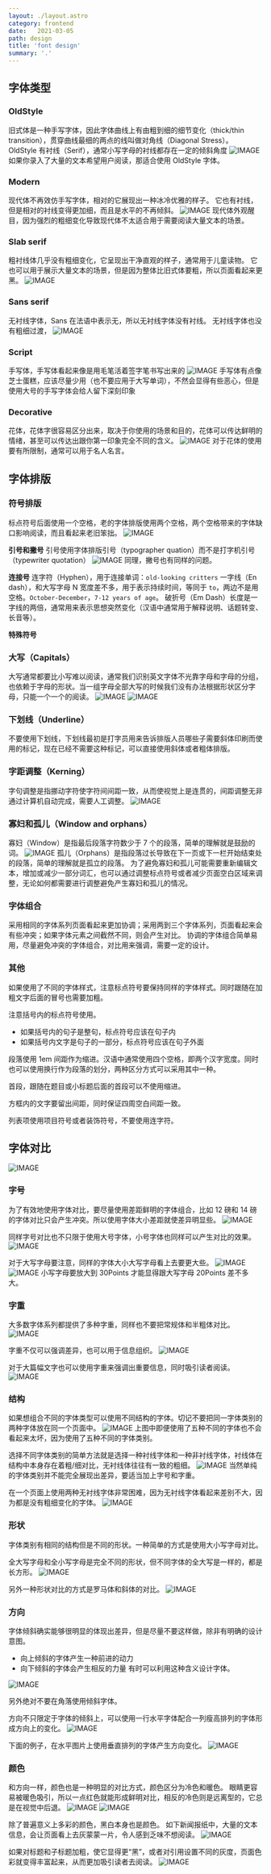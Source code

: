 ```yaml
---
layout: ./layout.astro
category: frontend
date:   2021-03-05
path: design 
title: 'font design'
summary: '.'
---
```

## 字体类型
### OldStyle
旧式体是一种手写字体，因此字体曲线上有由粗到细的细节变化（thick/thin transition），贯穿曲线最细的两点的线叫做对角线（Diagonal Stress）。
OldStyle 有衬线（Serif），通常小写字母的衬线都存在一定的倾斜角度
![IMAGE](https://eten-wang.oss-cn-beijing.aliyuncs.com/blogs/2021-03-08/AFDC266FA1B2A8BE9A9C3AFFDF79C0FD.jpg)
如果你录入了大量的文本希望用户阅读，那适合使用 OldStyle 字体。

### Modern
现代体不再效仿手写字体，相对的它展现出一种冰冷优雅的样子。
它也有衬线，但是相对的衬线变得更加细，而且是水平的不再倾斜。
![IMAGE](https://eten-wang.oss-cn-beijing.aliyuncs.com/blogs/2021-03-08/E6A03FB9844AFD185D0A76727E384134.jpg)
现代体外观醒目，因为强烈的粗细变化导致现代体不太适合用于需要阅读大量文本的场景。

### Slab serif
粗衬线体几乎没有粗细变化，它呈现出干净直观的样子，通常用于儿童读物。
它也可以用于展示大量文本的场景，但是因为整体比旧式体要粗，所以页面看起来更黑。
![IMAGE](https://eten-wang.oss-cn-beijing.aliyuncs.com/blogs/2021-03-08/B52F44C8AE18E31BF037398AE0AA661F.jpg)

### Sans serif
无衬线字体，Sans 在法语中表示无，所以无衬线字体没有衬线。
无衬线字体也没有粗细过渡，
![IMAGE](https://eten-wang.oss-cn-beijing.aliyuncs.com/blogs/2021-03-08/DFD576EDDA76777D701EEA4A82B636D1.jpg)

### Script
手写体，手写体看起来像是用毛笔活着签字笔书写出来的
![IMAGE](https://eten-wang.oss-cn-beijing.aliyuncs.com/blogs/2021-03-08/7C6E43457010CE76ED8B219D95736FEB.jpg)
手写体有点像芝士蛋糕，应该尽量少用（也不要应用于大写单词），不然会显得有些恶心，但是使用大号的手写字体会给人留下深刻印象

### Decorative
花体，花体字很容易区分出来，取决于你使用的场景和目的，花体可以传达鲜明的情绪，甚至可以传达出跟你第一印象完全不同的含义。
![IMAGE](https://eten-wang.oss-cn-beijing.aliyuncs.com/blogs/2021-03-08/85B2DCC316F0D0CCC29638F1016FFCB5.jpg)
对于花体的使用要有所限制，通常可以用于名人名言。

## 字体排版
### 符号排版

标点符号后面使用一个空格，老的字体排版使用两个空格，两个空格带来的字体缺口影响阅读，而且看起来老旧笨拙。
![IMAGE](https://eten-wang.oss-cn-beijing.aliyuncs.com/blogs/2021-03-08/45CBF5651251C42374BEE81F29FAAFD9.jpg)

**引号和撇号**
引号使用字体排版引号（typographer quation）而不是打字机引号（typewriter quotation）
![IMAGE](https://eten-wang.oss-cn-beijing.aliyuncs.com/blogs/2021-03-08/D531A1B5BFE81F914C9D9683BC9DE338.jpg)
同理，撇号也有同样的问题。

**连接号**
连字符（Hyphen），用于连接单词：`old-looking critters` 
一字线（En dash），和大写字母 N 宽度差不多，用于表示持续时间，等同于 `to`，两边不是用空格。`October-December`，`7-12 years of age`。
破折号（Em Dash）长度是一字线的两倍，通常用来表示思想突然变化（汉语中通常用于解释说明、话题转变、长音等）。

**特殊符号**

### 大写（Capitals）
大写通常都要比小写难以阅读，通常我们识别英文字体不光靠字母和字母的分组，也依赖于字母的形状。当一组字母全部大写的时候我们没有办法根据形状区分字母，只能一个一个的阅读。
![IMAGE](https://eten-wang.oss-cn-beijing.aliyuncs.com/blogs/2021-03-08/46C0F7CAE24795FE3006C1BC8ACB11F7.jpg)
![IMAGE](https://eten-wang.oss-cn-beijing.aliyuncs.com/blogs/2021-03-08/3A450031D16D89E9DA38E8C1C4AA4CD6.jpg)

### 下划线（Underline）
不要使用下划线，下划线最初是打字员用来告诉排版人员哪些子需要斜体印刷而使用的标记，现在已经不需要这种标记，可以直接使用斜体或者粗体排版。

### 字距调整（Kerning）
字句调整是指挪动字符使字符间间距一致，从而使视觉上是连贯的，间距调整无非通过计算机自动完成，需要人工调整。
![IMAGE](https://eten-wang.oss-cn-beijing.aliyuncs.com/blogs/2021-03-08/30C075284DA2C8D107F43EA15116C54D.jpg)

### 寡妇和孤儿（Window and orphans）
寡妇（Window）是指最后段落字符数少于 7 个的段落，简单的理解就是鼓励的词。
![IMAGE](https://eten-wang.oss-cn-beijing.aliyuncs.com/blogs/2021-03-08/4EC78373FD6595FF00C17D6923C604ED.jpg)
孤儿（Orphans）是指段落过长导致在下一页或下一栏开始结束处的段落，简单的理解就是孤立的段落。
为了避免寡妇和孤儿可能需要重新编辑文本，增加或减少一部分词汇，也可以通过调整标点符号或者减少页面空白区域来调整，无论如何都需要进行调整避免产生寡妇和孤儿的情况。

### 字体组合
采用相同的字体系列页面看起来更加协调；采用两到三个字体系列，页面看起来会有些冲突；如果字体元素之间截然不同，则会产生对比。
协调的字体组合简单易用，尽量避免冲突的字体组合，对比用来强调，需要一定的设计。

### 其他
如果使用了不同的字体样式，注意标点符号要保持同样的字体样式。同时跟随在加粗文字后面的冒号也需要加粗。

注意括号内的标点符号使用。
- 如果括号内的句子是整句，标点符号应该在句子内
- 如果括号内文字是句子的一部分，标点符号应该在句子外面

段落使用 1em 间距作为缩进。汉语中通常使用四个空格，即两个汉字宽度。同时也可以使用换行作为段落的划分，两种区分方式可以采用其中一种。

首段，跟随在题目或小标题后面的首段可以不使用缩进。

方框内的文字要留出间距，同时保证四周空白间距一致。

列表项使用项目符号或者装饰符号，不要使用连字符。

## 字体对比

![IMAGE](https://eten-wang.oss-cn-beijing.aliyuncs.com/blogs/2021-03-08/04C099741392D348D810BD54DAC57021.jpg)
### 字号

为了有效地使用字体对比，要尽量使用差距鲜明的字体组合，比如 12 磅和 14 磅的字体对比只会产生冲突。所以使用字体大小差距就使差异明显些。
![IMAGE](https://eten-wang.oss-cn-beijing.aliyuncs.com/blogs/2021-03-08/0B8C5831AC0246EEFDA7085B4F8CF339.jpg)

同样字号对比也不只限于使用大号字体，小号字体也同样可以产生对比的效果。
![IMAGE](https://eten-wang.oss-cn-beijing.aliyuncs.com/blogs/2021-03-08/467D1B9B434D067FD15198BDA906574B.jpg)

对于大写字母要注意，同样的字体大小大写字母看上去要更大些。
![IMAGE](https://eten-wang.oss-cn-beijing.aliyuncs.com/blogs/2021-03-08/F043D7B4EBD2136B46DD88C130E0A376.jpg)
![IMAGE](https://eten-wang.oss-cn-beijing.aliyuncs.com/blogs/2021-03-08/C5647573A099F6CF8C6CDD669C3A9665.jpg)
小写字母要放大到 30Points 才能显得跟大写字母 20Points 差不多大。

### 字重
大多数字体系列都提供了多种字重，同样也不要把常规体和半粗体对比。
![IMAGE](https://eten-wang.oss-cn-beijing.aliyuncs.com/blogs/2021-03-08/5B832DC8F744A4D681A5CD092CD46D06.jpg)

字重不仅可以强调差异，也可以用于信息组织。
![IMAGE](https://eten-wang.oss-cn-beijing.aliyuncs.com/blogs/2021-03-08/C440376A23AC70C1A56C6A9D29E0493B.jpg)

对于大篇幅文字也可以使用字重来强调出重要信息，同时吸引读者阅读。
![IMAGE](https://eten-wang.oss-cn-beijing.aliyuncs.com/blogs/2021-03-08/E3BFDF637BFCEC63120C86EF1F371CE0.jpg)

### 结构
如果想组合不同的字体类型可以使用不同结构的字体。切记不要把同一字体类别的两种字体放在同一个页面中。
![IMAGE](https://eten-wang.oss-cn-beijing.aliyuncs.com/blogs/2021-03-08/79D4D7DF8362726115FDAAC0E0644120.jpg)
上图中即便使用了五种不同的字体也不会看起来太坏，因为使用了五种不同的字体类别。

选择不同字体类别的简单方法就是选择一种衬线字体和一种非衬线字体，衬线体在结构中本身存在着粗/细对比，无衬线体往往有一致的粗细。
![IMAGE](https://eten-wang.oss-cn-beijing.aliyuncs.com/blogs/2021-03-08/68E15D54C8404D5A504F338E2E74E615.jpg)
当然单纯的字体类别并不能完全展现出差异，要适当加上字号和字重。

在一个页面上使用两种无衬线字体非常困难，因为无衬线字体看起来差别不大，因为都是没有粗细变化的字体。
![IMAGE](https://eten-wang.oss-cn-beijing.aliyuncs.com/blogs/2021-03-08/35CA2CFAB7E2E523FA0CC33AECBADC92.jpg)

### 形状
字体类别有相同的结构但是不同的形状。一种简单的方式是使用大小写字母对比。

全大写字母和全小写字母是完全不同的形状，但不同字体的全大写是一样的，都是长方形。
![IMAGE](https://eten-wang.oss-cn-beijing.aliyuncs.com/blogs/2021-03-08/F1FE0B0420A355E5096FEBACC322DE3E.jpg)

另外一种形状对比的方式是罗马体和斜体的对比。
![IMAGE](https://eten-wang.oss-cn-beijing.aliyuncs.com/blogs/2021-03-08/347FD86B72A99BD1BC52DFF25AF592B9.jpg)

### 方向
字体倾斜确实能够很明显的体现出差异，但是尽量不要这样做，除非有明确的设计意图。
- 向上倾斜的字体产生一种前进的动力
- 向下倾斜的字体会产生相反的力量
有时可以利用这种含义设计字体。

![IMAGE](https://eten-wang.oss-cn-beijing.aliyuncs.com/blogs/2021-03-08/8F882075BE31327542DC1AB6E0EC1BEA.jpg)

另外绝对不要在角落使用倾斜字体。

方向不只限定于字体的倾斜上，可以使用一行水平字体配合一列瘦高排列的字体形成方向上的变化。
![IMAGE](https://eten-wang.oss-cn-beijing.aliyuncs.com/blogs/2021-03-08/DE9BFA7B02913AC86F8E9FFE730438E4.jpg)

下面的例子，在水平图片上使用垂直排列的字体产生方向变化。
![IMAGE](https://eten-wang.oss-cn-beijing.aliyuncs.com/blogs/2021-03-08/909DB917D56D1A2C7596074EA751D49D.jpg)

### 颜色
和方向一样，颜色也是一种明显的对比方式，颜色区分为冷色和暖色。
眼睛更容易被暖色吸引，所以一点红色就能形成鲜明对比，相反的冷色则是远离型的，它总是在视觉中后退。
![IMAGE](https://eten-wang.oss-cn-beijing.aliyuncs.com/blogs/2021-03-08/DDF97CEF28A06763858515E4CAA7E574.jpg)
![IMAGE](https://eten-wang.oss-cn-beijing.aliyuncs.com/blogs/2021-03-08/519C50A9FE74F262647F3F99E4A9E751.jpg)

除了普遍意义上多彩的颜色，黑白本身也是颜色。
如下新闻报纸中，大量的文本信息，会让页面看上去灰蒙蒙一片，令人感到乏味不想阅读。
![IMAGE](https://eten-wang.oss-cn-beijing.aliyuncs.com/blogs/2021-03-08/BFA1FFDFD51649B6AB1B2B84CEAC2098.jpg)

如果对标题和子标题加粗，使它显得更“黑”，或者对引用设置不同的灰度，页面色彩就变得丰富起来，从而更加吸引读者去阅读。
![IMAGE](https://eten-wang.oss-cn-beijing.aliyuncs.com/blogs/2021-03-08/A026EE96CB1801244D0F7CB4FA77F89E.jpg)